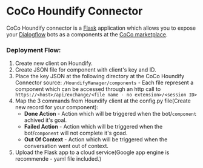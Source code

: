 # CoCo Houndify Connector

CoCo Houndify connector is a [Flask](http://flask.palletsprojects.com/en/1.1.x/ "Flask") application which allows you to expose your [Dialogflow](https://www.houndify.com/ "houndify") bots as a components at the [CoCo marketplace](https://marketplace.conversationalcomponents.com/ "CoCo marketplace").

### Deployment Flow:

1. Create new client on Houndify.
2. Create JSON file for component with client's key and ID.
3. Place the key JSON at the following directory at the CoCo Houndify Connector source:
`/HoundifyManager/components` - Each file represent a component which can be accessed through an http call to` https://<host>/api/exchange/<file name - no extension>/<session ID>`
4. Map the 3 commands from Houndify client at the config.py file(Create new
record for your component):
	- **Done Action** - Action which will be triggered when the bot/`component` achived it's goal.
	- **Failed Action** - Action which will be triggered when the bot/`component` will not complete it's goad.
	- **Out Of Context** - Action which will be triggered when the conversation went out of context.
5. Upload the Flask app to a cloud service(Google app engine is recommende - yaml file included.)

